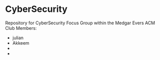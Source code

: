 # CyberSecurity
Repository for CyberSecurity Focus Group within the Medgar Evers ACM Club
Members: 
- julian
- Akkeem
- 
- 